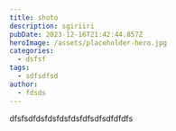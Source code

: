 ```yaml
---
title: shoto
description: sgiriiri
pubDate: 2023-12-16T21:42:44.857Z
heroImage: /assets/placeholder-hero.jpg
categories:
  - dsfsf
tags:
  - sdfsdfsd
author:
  - fdsds
---
```

d﻿fsfsdfdsfdsfdsfdsfdfsdfsdfdfdfs